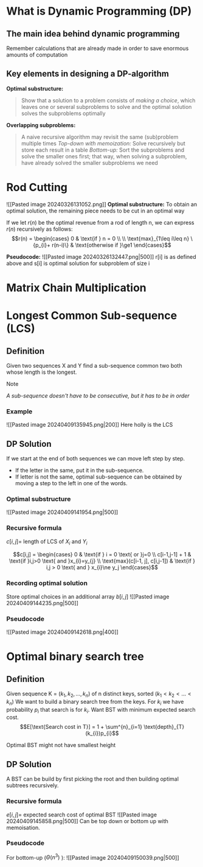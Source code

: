 
# What is Dynamic Programming (DP)

## The main idea behind dynamic programming

Remember calculations that are already made in order to save enormous amounts of computation

## Key elements in designing a DP-algorithm

**Optimal substructure:**
> Show that a solution to a problem consists of *making a choice*, which leaves one or several subproblems to solve and the optimal solution solves the subproblems optimally


**Overlapping subproblems:**
> A naive recursive algorithm may revisit the same (sub)problem multiple times
> *Top-down with memoization:*
> 	Solve recursively but store each result in a table
> *Bottom-up:*
> 	Sort the subproblems and solve the smaller ones first; that way, when solving a subproblem, have already solved the smaller subproblems we need



# Rod Cutting

![[Pasted image 20240326131052.png]]
**Optimal substructure:**
To obtain an optimal solution, the remaining piece needs to be cut in an optimal way

If we let $r(n)$ be the optimal revenue from a rod of length n, we can express $r(n)$ recursively as follows:
$$r(n) = \begin{cases}
0 & \text{if } n = 0 \\ \\
\text{max}_{1\leq i\leq n} \{p_{i}+ r(n-i)\} & \text{otherwise if }\ge1
\end{cases}$$



**Pseudocode:**
![[Pasted image 20240326132447.png|500]]
r[i] is as defined above and s[i] is optimal solution for subproblem of size i


# Matrix Chain Multiplication

# Longest Common Sub-sequence (LCS)

## Definition
Given two sequences X and Y find a sub-sequence common two both whose length is the longest. 
> [!NOTE]
>*A sub-sequence doesn't have to be consecutive, but it has to be in order*

### Example

![[Pasted image 20240409135945.png|200]]
Here holly is the LCS

## DP Solution
If we start at the end of both sequences we can move left step by step. 
- If the letter in the same, put it in the sub-sequence. 
- If letter is not the same, optimal sub-sequence can be obtained by moving a step to the left in one of the words.
### Optimal substructure
![[Pasted image 20240409141954.png|500]]

### Recursive formula
$c[i,j] =$ length of LCS of $X_{i} \text{ and } Y_{i}$ 

$$c[i,j] = \begin{cases}
0 & \text{if } i = 0 \text{ or }j=0 \\
c[i-1,j-1] + 1 & \text{if }i,j>0 \text{ and }x_{i}=y_{j} \\
\text{max}(c[i-1, j], c[i,j-1]) & \text{if } i,j > 0 \text{ and } x_{i}\ne y_j
\end{cases}$$
### Recording optimal solution
Store optimal choices in an additional array $b[i,j]$ 
![[Pasted image 20240409144235.png|500]]

### Pseudocode

![[Pasted image 20240409142618.png|400]]


# Optimal binary search tree

## Definition
Given sequence K = ($k_{1}, k_{2}, \dots, k_{n}$) of n distinct keys, sorted ($k_{1}<k_{2}< \dots < k_{n}$)
We want to build a binary search tree from the keys.
For $k_{i}$ we have probability $p_{i}$ that search is for $k_i$.
Want BST with minimum expected search cost.
$$E[\text{Search cost in T}] = 1 + \sum^{n}_{i=1} \text{depth}_{T}(k_{i})p_{i}$$

Optimal BST might not have smallest height

## DP Solution
A BST can be build by first picking the root and then building optimal subtrees recursively.

### Recursive formula
$e[i,j] =$ expected search cost of optimal BST
![[Pasted image 20240409145858.png|500]]
Can be top down or bottom up with memoisation.

### Pseudocode
For bottom-up ($\Theta(n^{3})$ ):
![[Pasted image 20240409150039.png|500]]